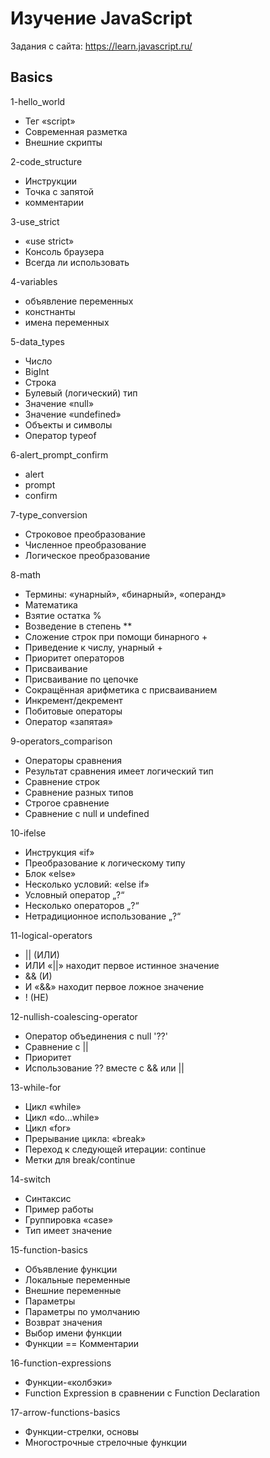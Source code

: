 # Изучение JavaScript
Задания с сайта: https://learn.javascript.ru/


Basics
-----------------------------
1-hello_world
- Тег «script»
- Современная разметка
- Внешние скрипты

2-code_structure
- Инструкции
- Точка с запятой
- комментарии

3-use_strict
- «use strict»
- Консоль браузера
- Всегда ли использовать

4-variables
- объявление переменных
- констнанты
- имена переменных

5-data_types
- Число
- BigInt
- Строка
- Булевый (логический) тип
- Значение «null»
- Значение «undefined»
- Объекты и символы
- Оператор typeof

6-alert_prompt_confirm
- alert
- prompt
- confirm

7-type_conversion
- Строковое преобразование
- Численное преобразование
- Логическое преобразование

8-math
- Термины: «унарный», «бинарный», «операнд»
- Математика
- Взятие остатка %
- Возведение в степень **
- Сложение строк при помощи бинарного +
- Приведение к числу, унарный +
- Приоритет операторов
- Присваивание
- Присваивание по цепочке
- Сокращённая арифметика с присваиванием
- Инкремент/декремент
- Побитовые операторы
- Оператор «запятая»

9-operators_comparison
- Операторы сравнения
- Результат сравнения имеет логический тип
- Сравнение строк
- Сравнение разных типов
- Строгое сравнение
- Сравнение с null и undefined

10-ifelse
- Инструкция «if»
- Преобразование к логическому типу
- Блок «else»
- Несколько условий: «else if»
- Условный оператор „?“
- Несколько операторов „?“
- Нетрадиционное использование „?“

11-logical-operators
- || (ИЛИ)
- ИЛИ «||» находит первое истинное значение
- && (И)
- И «&&» находит первое ложное значение
- ! (НЕ)

12-nullish-coalescing-operator
- Оператор объединения с null '??'
- Сравнение с ||
- Приоритет
- Использование ?? вместе с && или ||

13-while-for
- Цикл «while»
- Цикл «do…while»
- Цикл «for»
- Прерывание цикла: «break»
- Переход к следующей итерации: continue
- Метки для break/continue

14-switch
- Синтаксис
- Пример работы
- Группировка «case»
- Тип имеет значение

15-function-basics
- Объявление функции
- Локальные переменные
- Внешние переменные
- Параметры
- Параметры по умолчанию
- Возврат значения
- Выбор имени функции
- Функции == Комментарии

16-function-expressions
- Функции-«колбэки»
- Function Expression в сравнении с Function Declaration


17-arrow-functions-basics
- Функции-стрелки, основы
- Многострочные стрелочные функции

